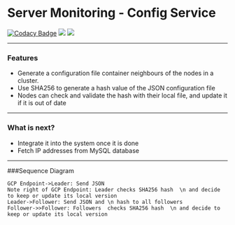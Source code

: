 # Server Monitoring - Config Service

[![Codacy Badge](https://api.codacy.com/project/badge/Grade/e96989c69a914cf5ac27454b20b59ac8)](https://app.codacy.com/gh/SW7-aau/config-service?utm_source=github.com&utm_medium=referral&utm_content=SW7-aau/config-service&utm_campaign=Badge_Grade)[](https://img.shields.io/github/forks/pandao/editor.md.svg) ![](https://img.shields.io/github/tag/pandao/editor.md.svg) ![](https://img.shields.io/github/release/pandao/editor.md.svg) 

-------------
### Features

- Generate a configuration file container neighbours of the nodes in a cluster.
- Use SHA256 to generate a hash value of the JSON configuration file
- Nodes can check and validate the hash with their local file, and update it if it is out of date

-------------
### What is next?

- Integrate it into the system once it is done
- Fetch IP addresses from MySQL database

-------------
###Sequence Diagram
                    
```seq
GCP Endpoint->Leader: Send JSON 
Note right of GCP Endpoint: Leader checks SHA256 hash  \n and decide to keep or update its local version 
Leader->Follower: Send JSON and \n hash to all followers
Follower->>Follower: Followers  checks SHA256 hash  \n and decide to keep or update its local version 
```
